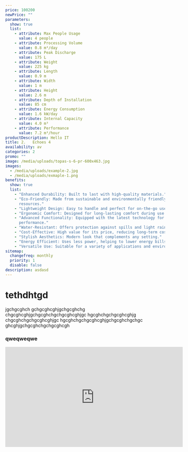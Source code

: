 ```yaml
---
price: 100200
newPrice: ""
parameters:
  show: true
  list:
    - attribute: Max People Usage
      value: 4 people
    - attribute: Processing Volume
      value: 0.8 m³/day
    - attribute: Peak Discharge
      value: 175 L
    - attribute: Weight
      value: 225 kg
    - attribute: Length
      value: 0.9 m
    - attribute: Width
      value: 1 m
    - attribute: Height
      value: 2.6 m
    - attribute: Depth of Installation
      value: 85 cm
    - attribute: Energy Consumption
      value: 1.6 kW/day
    - attribute: Internal Capacity
      value: 4.0 m³
    - attribute: Performance
      value: 7.2 m³/hour
productDescription: Hello IT
title: 2.	Echoes 4
availability: av
categories: 2
promo: ""
image: /media/uploads/topas-s-6-pr-600x463.jpg
images:
  - /media/uploads/example-2.jpg
  - /media/uploads/exmaple-1.png
benefits:
  show: true
  list:
    - "Enhanced Durability: Built to last with high-quality materials."
    - "Eco-Friendly: Made from sustainable and environmentally friendly
      resources."
    - "Lightweight Design: Easy to handle and perfect for on-the-go use."
    - "Ergonomic Comfort: Designed for long-lasting comfort during use."
    - "Advanced Functionality: Equipped with the latest technology for better
      performance."
    - "Water-Resistant: Offers protection against spills and light rain."
    - "Cost-Effective: High value for its price, reducing long-term costs."
    - "Stylish Aesthetics: Modern look that complements any setting."
    - "Energy Efficient: Uses less power, helping to lower energy bills."
    - "Versatile Use: Suitable for a variety of applications and environments."
sitemap:
  changefreq: monthly
  priority: 1
  disable: false
description: asdasd
---
```


# tethdhtgd

jgchgcghch gchgcghcghjgchgcghchg chgcghcghjgchgcghchgchgcghcghjgc hgcghchgchgcghcghjg chgcghchgchgcghcghjgc hgcghchgchgcghcghjgchgcghchgchgc ghcghjgchgcghchgchgcghcgh

### qweqweqwe

<iframe width="560" height="315" src="https://www.youtube.com/embed/qtIqKaDlqXo?si=bRCY2eRLwzLnzweG" title="YouTube video player" frameborder="0" allow="accelerometer; autoplay; clipboard-write; encrypted-media; gyroscope; picture-in-picture; web-share" referrerpolicy="strict-origin-when-cross-origin" allowfullscreen></iframe>
